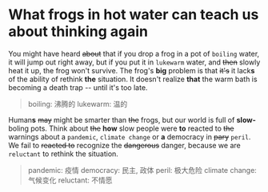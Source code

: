 # What frogs in hot water can teach us about thinking again

You might have heard ~~about~~ that if you drop a frog in a pot of `boiling` water, it will jump out right away, but if you put it in `lukewarm` water, and ~~then~~ slowly heat it up, the frog won't survive.
The frog's **big** problem is that ~~it's~~ it lack**s** of the ability of rethink **the** situation.
It doesn't realize **that** the warm bath is becoming a death trap -- until it's too late.

> boiling:  沸腾的
> lukewarm: 温的

Human**s** ~~may~~ might be smarter than ~~the~~ frogs, but our world is full of **slow-** boling pots.
Think about ~~the~~ **how** slow people were **to** reacted to ~~the~~ warnings about a `pandemic`, `climate change` or **a** democracy in ~~pary~~ `peril`.
We fail to ~~reacted to~~ recognize the ~~dangerous~~ danger, because we are `reluctant` to rethink the situation.

> pandemic: 疫情
> democracy: 民主, 政体
> peril: 极大危险
> climate change: 气候变化
> reluctant: 不情愿
